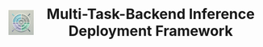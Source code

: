 <div align="center">
  <p style="display: flex; align-items: center; justify-content: center;">
    <img src="assets/76e921e5-f8a5-4586-8e6f-ff4ceeab5e25.webp" height="50px" alt="logo">
    <span style="font-size: 2em; font-weight: bold; margin-left: 10px;">Multi-Task-Backend Inference Deployment Framework</span>
  </p>
</div>